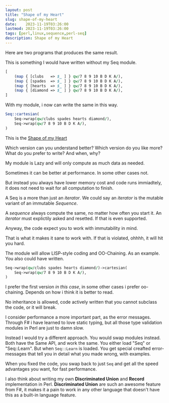 ```yaml
---
layout: post
title: "Shape of my Heart"
slug: shape-of-my-heart
date:    2023-11-19T03:26:00
lastmod: 2023-11-19T03:26:00
tags: [perl,linux,sequence,perl-seq]
description: Shape of my Heart
---
```


Here are two programs that produces the same result.

This is something I would have written without my Seq module.

```perl
[
    (map { [clubs   => $_ ] } qw/7 8 9 10 B D K A/),
    (map { [spades  => $_ ] } qw/7 8 9 10 B D K A/),
    (map { [hearts  => $_ ] } qw/7 8 9 10 B D K A/),
    (map { [diamond => $_ ] } qw/7 8 9 10 B D K A/),
]
```

With my module, i now can write the same in this way.

```perl
Seq::cartesian(
    Seq->wrap(qw/clubs spades hearts diamond/),
    Seq->wrap(qw/7 8 9 10 B D K A/),
)
```

This is the [Shape of my Heart](https://www.youtube.com/watch?v=QK-Z1K67uaA)

Which version can you understand better? Which version do you like more? What
do you prefer to write? And when, why?

My module is Lazy and will only compute as much data as needed.

Sometimes it can be better at performance. In some other cases not.

But instead you always have lower memory cost and code runs immiadtely, it does
not need to wait for all computation to finish.

A Seq is a more than just an *iterator*. We could say an *iterator* is the
mutable variant of an immutable *Sequence*.

A *sequence* always compute the same, no matter how often you start it. An
*iterator* must explictily asked and resetted. If that is even supported.

Anyway, the code expect you to work with immutability in mind.

That is what it makes it sane to work with. If that is violated, ohhhh, it will
hit you hard.

The module will allow LISP-style coding and OO-Chaining. As an example. You
also could have written.

```perl
Seq->wrap(qw/clubs spades hearts diamond/)->cartesian(
    Seq->wrap(qw/7 8 9 10 B D K A/),
)
```

I prefer the first version *in this case*, in some other cases i prefer
oo-chaining. Depends on how i think it is better to read.

No inheritance is allowed, code actively written that you cannot subclass the
code, or it will break.

I consider performance a more important part, as the error messages. Through
F# i have learned to love static typing, but all those type validation modules
in Perl are just to damn slow.

Instead I would try a different approach. You would swap modules instead. Both
have the Same API, and work the same. You either load "Seq" or "Seq::Learn".
But when `Seq::Learn` is loaded. You get special creafted error-messages that tell
you in detail what you made wrong, with examples.

When you fixed the code, you swap back to just `Seq` and get all the speed
advantages you want, for fast performance.

I also think about writing my own **Discriminated Union** and **Record**
implementation in Perl. **Discriminated Union** are such an awesome feature from F#,
it makes it a pain to work in any other language that doesn't have this as
a built-in language feature.

